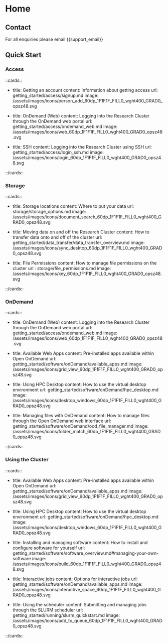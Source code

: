 # Home

## Contact

For all enquiries please email {{support_email}}


## Quick Start


### Access


::cards::

- title: Getting an account
  content: Information about getting access
  url: getting_started/access/signup.md
  image: /assets/images/icons/person_add_60dp_1F1F1F_FILL0_wght400_GRAD0_opsz48.svg

- title: OnDemand (Web)
  content: Logging into the Research Cluster through the OnDemand web portal
  url: getting_started/access/ondemand_web.md
  image: /assets/images/icons/web_60dp_1F1F1F_FILL0_wght400_GRAD0_opsz48.svg

- title: SSH
  content: Logging into the Research Cluster using SSH
  url: getting_started/access/login_ssh.md
  image: /assets/images/icons/login_60dp_1F1F1F_FILL0_wght400_GRAD0_opsz48.svg

::/cards::


### Storage


::cards::


- title: Storage locations
  content: Where to put your data
  url: storage/storage_options.md
  image: /assets/images/icons/document_search_60dp_1F1F1F_FILL0_wght400_GRAD0_opsz48.svg

- title: Moving data on and off the Research Cluster
  content: How to transfer data onto and off of the cluster
  url: getting_started/data_transfer/data_transfer_overview.md
  image: /assets/images/icons/sync_desktop_60dp_1F1F1F_FILL0_wght400_GRAD0_opsz48.svg

- title: File Permissions
  content: How to manage file permissions on the cluster
  url : storage/file_permissions.md
  image: /assets/images/icons/key_60dp_1F1F1F_FILL0_wght400_GRAD0_opsz48.svg

::/cards::

### OnDemand


::cards::

- title: OnDemand (Web)
  content: Logging into the Research Cluster through the OnDemand web portal
  url: getting_started/access/ondemand_web.md
  image: /assets/images/icons/web_60dp_1F1F1F_FILL0_wght400_GRAD0_opsz48.svg

- title: Available Web Apps
  content: Pre-installed apps available within Open OnDemand
  url: getting_started/software/onDemand/available_apps.md
  image: /assets/images/icons/grid_view_60dp_1F1F1F_FILL0_wght400_GRAD0_opsz48.svg

- title: Using HPC Desktop
  content: How to use the virtual desktop environment
  url: getting_started/software/onDemand/hpc_desktop.md
  image: /assets/images/icons/desktop_windows_60dp_1F1F1F_FILL0_wght400_GRAD0_opsz48.svg

- title: Managing files with OnDemand
  content: How to manage files through the Open OnDemand web interface
  url: getting_started/software/onDemand/ood_file_manager.md
  image: /assets/images/icons/folder_match_60dp_1F1F1F_FILL0_wght400_GRAD0_opsz48.svg

::/cards::


### Using the Cluster

::cards::


- title: Available Web Apps
  content: Pre-installed apps available within Open OnDemand
  url: getting_started/software/onDemand/available_apps.md
  image: /assets/images/icons/grid_view_60dp_1F1F1F_FILL0_wght400_GRAD0_opsz48.svg

- title: Using HPC Desktop
  content: How to use the virtual desktop environment
  url: getting_started/software/onDemand/hpc_desktop.md
  image: /assets/images/icons/desktop_windows_60dp_1F1F1F_FILL0_wght400_GRAD0_opsz48.svg

- title: Installing and managing software
  content: How to install and configure software for yourself
  url: getting_started/software/software_overview.md#managing-your-own-software
  image: /assets/images/icons/build_60dp_1F1F1F_FILL0_wght400_GRAD0_opsz48.svg

- title: Interactive jobs
  content: Options for interactive jobs
  url: getting_started/software/onDemand/available_apps.md
  image: /assets/images/icons/interactive_space_60dp_1F1F1F_FILL0_wght400_GRAD0_opsz48.svg

- title: Using the scheduler
  content: Submitting and managing jobs through the SLURM scheduler
  url: getting_started/running/slurm_quickstart.md
  image: /assets/images/icons/add_to_queue_60dp_1F1F1F_FILL0_wght400_GRAD0_opsz48.svg

::/cards::



